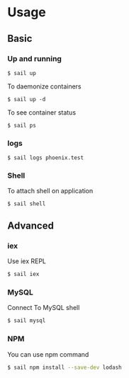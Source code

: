 # Usage

## Basic

### Up and running

```
$ sail up
```

To daemonize containers


```
$ sail up -d
```

To see container status

```
$ sail ps
```

### logs

```
$ sail logs phoenix.test
```

### Shell

To attach shell on application

```
$ sail shell
```

## Advanced

### iex

Use iex REPL

```bash
$ sail iex
```

### MySQL

Connect To MySQL shell

```bash
$ sail mysql
```

### NPM

You can use npm command 

```bash
$ sail npm install --save-dev lodash
```
